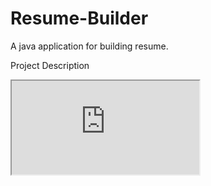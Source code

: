 # Resume-Builder
A java application for building resume.

Project Description 
<iframe src="https://docs.google.com/document/d/1Hg44TSuVmNFNkmDahzNoMRhjvyY1i5oQezvIjEhT1YM/pub?embedded=true"></iframe>
